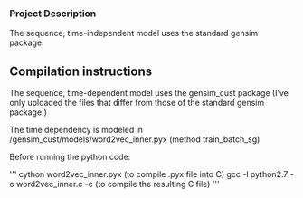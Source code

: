### Project Description

The sequence, time-independent model uses the standard gensim package.

## Compilation instructions

The sequence, time-dependent model uses the gensim_cust package (I’ve only uploaded the files that differ from those of the standard gensim package.)

The time dependency is modeled in /gensim_cust/models/word2vec_inner.pyx (method train_batch_sg)


Before running the python code:

'''
cython word2vec_inner.pyx (to compile .pyx file into C)
gcc -l python2.7 -o word2vec_inner.c -c (to compile the resulting C file)
'''
